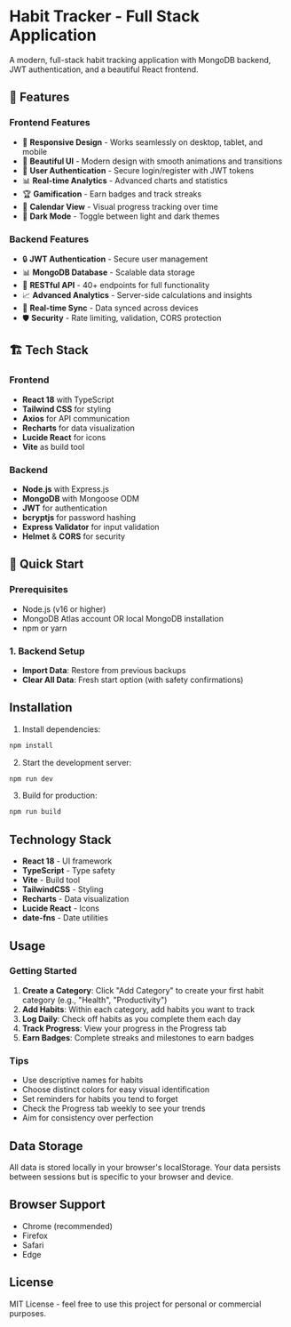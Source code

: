 # Habit Tracker - Full Stack Application

A modern, full-stack habit tracking application with MongoDB backend, JWT authentication, and a beautiful React frontend.

## 🚀 Features

### Frontend Features
- 📱 **Responsive Design** - Works seamlessly on desktop, tablet, and mobile
- 🎨 **Beautiful UI** - Modern design with smooth animations and transitions
- 🔐 **User Authentication** - Secure login/register with JWT tokens
- 📊 **Real-time Analytics** - Advanced charts and statistics
- 🏆 **Gamification** - Earn badges and track streaks
- 📅 **Calendar View** - Visual progress tracking over time
- 🌙 **Dark Mode** - Toggle between light and dark themes

### Backend Features
- 🔒 **JWT Authentication** - Secure user management
- 📊 **MongoDB Database** - Scalable data storage
- 🚀 **RESTful API** - 40+ endpoints for full functionality
- 📈 **Advanced Analytics** - Server-side calculations and insights
- 🔄 **Real-time Sync** - Data synced across devices
- 🛡️ **Security** - Rate limiting, validation, CORS protection

## 🏗️ Tech Stack

### Frontend
- **React 18** with TypeScript
- **Tailwind CSS** for styling
- **Axios** for API communication
- **Recharts** for data visualization
- **Lucide React** for icons
- **Vite** as build tool

### Backend
- **Node.js** with Express.js
- **MongoDB** with Mongoose ODM
- **JWT** for authentication
- **bcryptjs** for password hashing
- **Express Validator** for input validation
- **Helmet** & **CORS** for security

## 🚀 Quick Start

### Prerequisites
- Node.js (v16 or higher)
- MongoDB Atlas account OR local MongoDB installation
- npm or yarn

### 1. Backend Setup
- **Import Data**: Restore from previous backups
- **Clear All Data**: Fresh start option (with safety confirmations)

## Installation

1. Install dependencies:
```bash
npm install
```

2. Start the development server:
```bash
npm run dev
```

3. Build for production:
```bash
npm run build
```

## Technology Stack

- **React 18** - UI framework
- **TypeScript** - Type safety
- **Vite** - Build tool
- **TailwindCSS** - Styling
- **Recharts** - Data visualization
- **Lucide React** - Icons
- **date-fns** - Date utilities

## Usage

### Getting Started

1. **Create a Category**: Click "Add Category" to create your first habit category (e.g., "Health", "Productivity")
2. **Add Habits**: Within each category, add habits you want to track
3. **Log Daily**: Check off habits as you complete them each day
4. **Track Progress**: View your progress in the Progress tab
5. **Earn Badges**: Complete streaks and milestones to earn badges

### Tips

- Use descriptive names for habits
- Choose distinct colors for easy visual identification
- Set reminders for habits you tend to forget
- Check the Progress tab weekly to see your trends
- Aim for consistency over perfection

## Data Storage

All data is stored locally in your browser's localStorage. Your data persists between sessions but is specific to your browser and device.

## Browser Support

- Chrome (recommended)
- Firefox
- Safari
- Edge

## License

MIT License - feel free to use this project for personal or commercial purposes.
